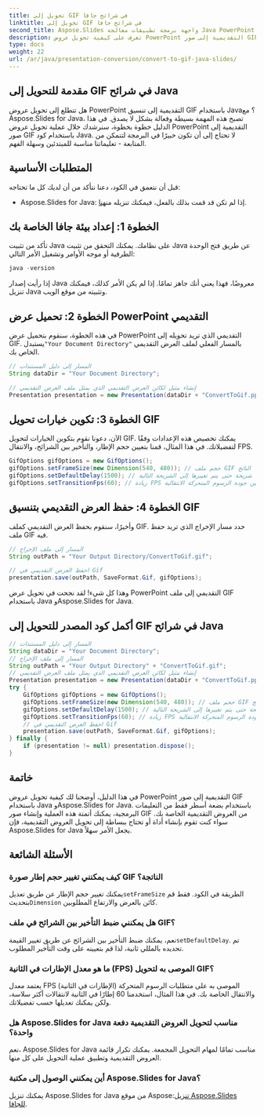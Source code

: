 ```yaml
---
title: تحويل إلى GIF في شرائح جافا
linktitle: تحويل إلى GIF في شرائح جافا
second_title: Aspose.Slides واجهة برمجة تطبيقات معالجة Java PowerPoint
description: تعرف على كيفية تحويل عروض PowerPoint التقديمية إلى صور GIF في Java باستخدام Aspose.Slides. دليل خطوة بخطوة سهل للتحويل السلس.
type: docs
weight: 22
url: /ar/java/presentation-conversion/convert-to-gif-java-slides/
---
```


## مقدمة للتحويل إلى GIF في شرائح Java

هل تتطلع إلى تحويل عروض PowerPoint التقديمية إلى تنسيق GIF باستخدام Java؟ مع Aspose.Slides for Java، تصبح هذه المهمة بسيطة وفعالة بشكل لا يصدق. في هذا الدليل خطوة بخطوة، سنرشدك خلال عملية تحويل عروض PowerPoint التقديمية إلى صور GIF باستخدام كود Java. لا تحتاج إلى أن تكون خبيرًا في البرمجة لتتمكن من المتابعة - تعليماتنا مناسبة للمبتدئين وسهلة الفهم.

## المتطلبات الأساسية

قبل أن نتعمق في الكود، دعنا نتأكد من أن لديك كل ما تحتاجه:

-  Aspose.Slides for Java: إذا لم تكن قد قمت بذلك بالفعل، فيمكنك تنزيله من[هنا](https://releases.aspose.com/slides/java/).

## الخطوة 1: إعداد بيئة جافا الخاصة بك

تأكد من تثبيت Java على نظامك. يمكنك التحقق من تثبيت Java عن طريق فتح الوحدة الطرفية أو موجه الأوامر وتشغيل الأمر التالي:

```java
java -version
```

إذا رأيت إصدار Java معروضًا، فهذا يعني أنك جاهز تمامًا. إذا لم يكن الأمر كذلك، فيمكنك تنزيل Java وتثبيته من موقع الويب.

## الخطوة 2: تحميل عرض PowerPoint التقديمي

 في هذه الخطوة، سنقوم بتحميل عرض PowerPoint التقديمي الذي تريد تحويله إلى GIF. يستبدل`"Your Document Directory"` بالمسار الفعلي لملف العرض التقديمي الخاص بك.

```java
// المسار إلى دليل المستندات
String dataDir = "Your Document Directory";

// إنشاء مثيل لكائن العرض التقديمي الذي يمثل ملف العرض التقديمي
Presentation presentation = new Presentation(dataDir + "ConvertToGif.pptx");
```

## الخطوة 3: تكوين خيارات تحويل GIF

الآن، دعونا نقوم بتكوين الخيارات لتحويل GIF. يمكنك تخصيص هذه الإعدادات وفقًا لتفضيلاتك. في هذا المثال، قمنا بتعيين حجم الإطار، والتأخير بين الشرائح، والانتقال FPS.

```java
GifOptions gifOptions = new GifOptions();
gifOptions.setFrameSize(new Dimension(540, 480)); // حجم ملف GIF الناتج
gifOptions.setDefaultDelay(1500); // كم من الوقت سيتم عرض كل شريحة حتى يتم تغييرها إلى الشريحة التالية
gifOptions.setTransitionFps(60); // زيادة FPS لتحسين جودة الرسوم المتحركة الانتقالية
```

## الخطوة 4: حفظ العرض التقديمي بتنسيق GIF

وأخيرًا، سنقوم بحفظ العرض التقديمي كملف GIF. حدد مسار الإخراج الذي تريد حفظ ملف GIF فيه.

```java
// المسار إلى ملف الإخراج
String outPath = "Your Output Directory/ConvertToGif.gif";

// احفظ العرض التقديمي في Gif
presentation.save(outPath, SaveFormat.Gif, gifOptions);
```

وهذا كل شيء! لقد نجحت في تحويل عرض PowerPoint التقديمي إلى ملف GIF باستخدام Java وAspose.Slides for Java.

## أكمل كود المصدر للتحويل إلى GIF في شرائح Java

```java
// المسار إلى دليل المستندات
String dataDir = "Your Document Directory";
// المسار إلى ملف الإخراج
String outPath = "Your Output Directory" + "ConvertToGif.gif";
// إنشاء مثيل لكائن العرض التقديمي الذي يمثل ملف العرض التقديمي
Presentation presentation = new Presentation(dataDir + "ConvertToGif.pptx");
try {
	GifOptions gifOptions = new GifOptions();
	gifOptions.setFrameSize(new Dimension(540, 480)); // حجم ملف GIF الناتج
	gifOptions.setDefaultDelay(1500); // كم من الوقت سيتم عرض كل شريحة حتى يتم تغييرها إلى الشريحة التالية
	gifOptions.setTransitionFps(60); // زيادة FPS لتحسين جودة الرسوم المتحركة الانتقالية
	// احفظ العرض التقديمي في Gif
	presentation.save(outPath, SaveFormat.Gif, gifOptions);
} finally {
	if (presentation != null) presentation.dispose();
}
```

## خاتمة

في هذا الدليل، أوضحنا لك كيفية تحويل عروض PowerPoint التقديمية إلى صور GIF باستخدام Java وAspose.Slides for Java. باستخدام بضعة أسطر فقط من التعليمات البرمجية، يمكنك أتمتة هذه العملية وإنشاء صور GIF من العروض التقديمية الخاصة بك. سواء كنت تقوم بإنشاء أداة أو تحتاج ببساطة إلى تحويل العروض التقديمية، فإن Aspose.Slides for Java يجعل الأمر سهلاً.

## الأسئلة الشائعة

### كيف يمكنني تغيير حجم إطار صورة GIF الناتجة؟

 يمكنك تغيير حجم الإطار عن طريق تعديل`setFrameSize` الطريقة في الكود. فقط قم بتحديث`Dimension` كائن بالعرض والارتفاع المطلوبين.

### هل يمكنني ضبط التأخير بين الشرائح في ملف GIF؟

 نعم، يمكنك ضبط التأخير بين الشرائح عن طريق تغيير القيمة`setDefaultDelay`. تم تحديده بالمللي ثانية، لذا قم بتعيينه على وقت التأخير المطلوب.

### ما هو معدل الإطارات في الثانية (FPS) الموصى به لتحويل GIF؟

يعتمد معدل FPS (الإطارات في الثانية) الموصى به على متطلبات الرسوم المتحركة والانتقال الخاصة بك. في هذا المثال، استخدمنا 60 إطارًا في الثانية لانتقالات أكثر سلاسة، ولكن يمكنك تعديلها حسب تفضيلاتك.

### هل Aspose.Slides for Java مناسب لتحويل العروض التقديمية دفعة واحدة؟

نعم، Aspose.Slides for Java مناسب تمامًا لمهام التحويل المجمعة. يمكنك تكرار قائمة العروض التقديمية وتطبيق عملية التحويل على كل منها.

### أين يمكنني الوصول إلى مكتبة Aspose.Slides for Java؟

 يمكنك تنزيل Aspose.Slides for Java من موقع Aspose:[تنزيل Aspose.Slides للجافا](https://releases.aspose.com/slides/java/).